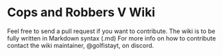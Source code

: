 # Cops and Robbers V Wiki
Feel free to send a pull request if you want to contribute.
The wiki is to be fully written in Markdown syntax (.md)
For more info on how to contribute contact the wiki maintainer, @golfistayt, on discord.

